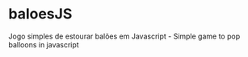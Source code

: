 # baloesJS
Jogo simples de estourar balões em Javascript -  Simple game to pop balloons in javascript
